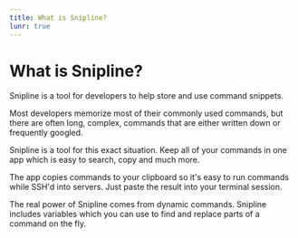 ```yaml
---
title: What is Snipline?
lunr: true
---
```


# What is Snipline?

Snipline is a tool for developers to help store and use command snippets.

Most developers memorize most of their commonly used commands, but there are often long, complex, commands that are either written down or frequently googled.

Snipline is a tool for this exact situation. Keep all of your commands in one app which is easy to search, copy and much more.

The app copies commands to your clipboard so it's easy to run commands while SSH'd into servers. Just paste the result into your terminal session.

The real power of Snipline comes from dynamic commands. Snipline includes variables which you can use to find and replace parts of a command on the fly.